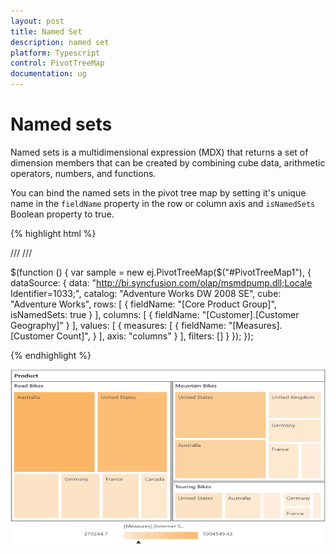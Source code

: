 ```yaml
---
layout: post
title: Named Set
description: named set
platform: Typescript
control: PivotTreeMap
documentation: ug
---
```


# Named sets

Named sets is a multidimensional expression (MDX) that returns a set of dimension members that can be created by combining cube data, arithmetic operators, numbers, and functions.

You can bind the named sets in the pivot tree map by setting it's unique name in the `fieldName` property in the row or column axis and `isNamedSets` Boolean property to true.

{% highlight html %}

/// <reference path="jquery.d.ts" />
/// <reference path="ej.web.all.d.ts" />

$(function () {
    var sample = new ej.PivotTreeMap($("#PivotTreeMap1"), {
        dataSource: {
            data: "http://bi.syncfusion.com/olap/msmdpump.dll;Locale Identifier=1033;",
            catalog: "Adventure Works DW 2008 SE",
            cube: "Adventure Works",
            rows: [
                {
                    fieldName: "[Core Product Group]",
                    isNamedSets: true
                }
            ],
            columns: [
                {
                    fieldName: "[Customer].[Customer Geography]"
                }
            ],
            values: [
                {
                    measures: [
                        {
                            fieldName: "[Measures].[Customer Count]",
                        }
                    ],
                    axis: "columns"
                }
            ],
            filters: []
        }
    });
});


{% endhighlight %}

![](NamedSets_images/namedset.png)
